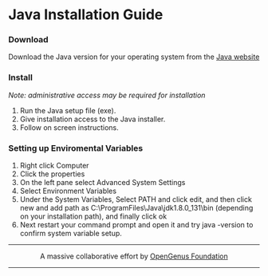 # Java Installation Guide
### Download
Download the Java version for your operating system from the [Java website](https://www.java.com/en/download/)

### Install
*Note: administrative access may be required for installation*

1. Run the Java setup file (exe).
2. Give installation access to the Java installer.
3. Follow on screen instructions.

### Setting up Enviromental Variables

1. Right click Computer
2. Click the properties
3. On the left pane select Advanced System Settings
4. Select Environment Variables
5. Under the System Variables, Select PATH and click edit,
   and then click new and add path as C:\ProgramFiles\Java\jdk1.8.0_131\bin (depending on your installation path),
   and finally click ok
6. Next restart your command prompt and open it and try java -version to confirm system variable setup.

---

<p align="center">
	A massive collaborative effort by <a href="https://github.com/OpenGenus/cosmos">OpenGenus Foundation</a> 
</p>

---
